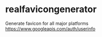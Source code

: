 # realfavicongenerator
Generate favicon for all major platforms
https://www.googleapis.com/auth/userinfo
